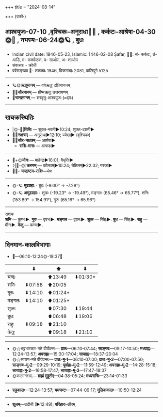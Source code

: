 +++
title = "2024-08-14"

+++
(उकौ॰)
## आश्वयुजः-07-10  ,वृश्चिकः-अनूराधा🌛🌌  ,  कर्कटः-आश्रेषा-04-30🌞🌌  ,  नभस्यः-06-24🌞🪐  , बुधः
- Indian civil date: 1946-05-23, Islamic: 1446-02-08 Ṣafar, 🌌🌞: सं- कर्कटः, तं- आडि, म- कर्क्कटकं, प- साओण, अ- शाओण
- संवत्सरः - क्रोधी
- वर्षसङ्ख्या 🌛- शकाब्दः 1946, विक्रमाब्दः 2081, कलियुगे 5125
___________________
- 🪐🌞**ऋतुमानम्** — वर्षऋतुः दक्षिणायनम्
- 🌌🌞**सौरमानम्** — ग्रीष्मऋतुः उत्तरायणम्
- 🌛**चान्द्रमानम्** — शरदृतुः आश्वयुजः (≈इषः)
___________________


## खचक्रस्थितिः
- |🌞-🌛|**तिथिः** — शुक्ल-नवमी►10:24; शुक्ल-दशमी►  
- 🌌🌛**नक्षत्रम्** — अनूराधा►12:10; ज्येष्ठा► (वृश्चिकः)  
- 🌌🌞**सौर-नक्षत्रम्** — आश्रेषा►  
  - **राशि-मासः** — आषाढः► 
___________________
- 🌛+🌞**योगः** — माहेन्द्रः►16:01; वैधृतिः►  
- २|🌛-🌞|**करणम्** — कौलवम्►10:24; तैतिलम्►22:32; गरजा►  
- 🌌🌛- **चन्द्राष्टम-राशिः**—मेषः  
___________________
- 🌞-🪐 **मूढग्रहाः** - बुधः (-9.00° → -7.29°)
- 🌞-🪐 **अमूढग्रहाः** - शुक्रः (-19.23° → -19.49°), मङ्गलः (65.46° → 65.77°), शनिः (153.89° → 154.91°), गुरुः (65.16° → 65.96°)
___________________
राशयः  
**शनि** — कुम्भः►. **गुरु** — वृषभः►. **मङ्गल** — वृषभः►. **शुक्र** — सिंहः►. **बुध** — सिंहः►. **राहु** — मीनः►. **केतु** — कन्या►. 
___________________


## दिनमान-कालविभागाः
- 🌅—06:10-12:24🌞-18:37🌇  

|      |⬇     |⬆     |⬇     |
|------|-----|-----|------|
|चन्द्रः|     |⬆13:49 |⬇01:30*|
|शनिः   |⬇07:58 |⬆20:05 |     |
|गुरुः  |⬇14:10 |⬆01:24*|     |
|मङ्गलः |⬇14:10 |⬆01:25*|     |
|शुक्रः |     |⬆07:30 |⬇19:44 |
|बुधः   |     |⬆06:48 |⬇19:06 |
|राहुः  |⬇09:18 |⬆21:10 |     |
|केतुः  |     |⬆09:18 |⬇21:10 |
___________________
- 🌞⚝भट्टभास्कर-मते वीर्यवन्तः— **प्रातः**—06:10-07:44; **साङ्गवः**—09:17-10:50; **मध्याह्नः**—12:24-13:57; **अपराह्णः**—15:30-17:04; **सायाह्नः**—18:37-20:04  
- 🌞⚝सायण-मते वीर्यवन्तः— **प्रातः-मु॰1**—06:10-07:00; **प्रातः-मु॰2**—07:00-07:50; **साङ्गवः-मु॰2**—09:29-10:19; **पूर्वाह्णः-मु॰2**—11:59-12:49; **अपराह्णः-मु॰2**—14:28-15:18; **सायाह्नः-मु॰2**—16:58-17:47; **सायाह्नः-मु॰3**—17:47-18:37  
- 🌞कालान्तरम्— **ब्राह्मं मुहूर्तम्**—04:38-05:24; **मध्यरात्रिः**—23:14-01:33  
___________________
- **राहुकालः**—12:24-13:57; **यमघण्टः**—07:44-09:17; **गुलिककालः**—10:50-12:24  
___________________
- **शूलम्**—उदीची (►12:49); **परिहारः**–क्षीरम्  
___________________
